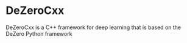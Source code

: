 # DeZeroCxx
DeZeroCxx is a C++ framework for deep learning that is based on the DeZero Python framework
